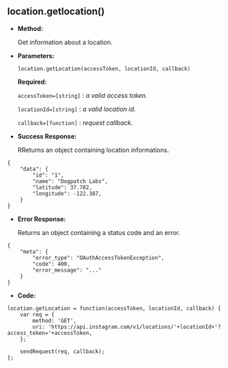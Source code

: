 **location.getlocation()**
----

* **Method:**
	
  Get information about a location.
	
*  **Parameters:**

	```
	location.getLocation(accessToken, locationId, callback)
	```

   **Required:**
 
   `accessToken=[string]` : *a valid access token.*

   `locationId=[string]` : *a valid location id.*
   
   `callback=[function]` : *request callback.*   

* **Success Response:**
	
    RReturns an object containing location informations.
	
```
{
    "data": {
        "id": "1",
        "name": "Dogpatch Labs",
        "latitude": 37.782,
        "longitude": -122.387,
    }
}
```
 
* **Error Response:**
	
    Returns an object containing a status code and an error.
	
```
{
	"meta": {
		"error_type": "OAuthAccessTokenException",
		"code": 400,
		"error_message": "..."
	}
}
```

* **Code:**

```
location.getLocation = function(accessToken, locationId, callback) {
    var req = {
        method: 'GET',
        uri: 'https://api.instagram.com/v1/locations/'+locationId+'?access_token='+accessToken,
    };

    sendRequest(req, callback);
};
```